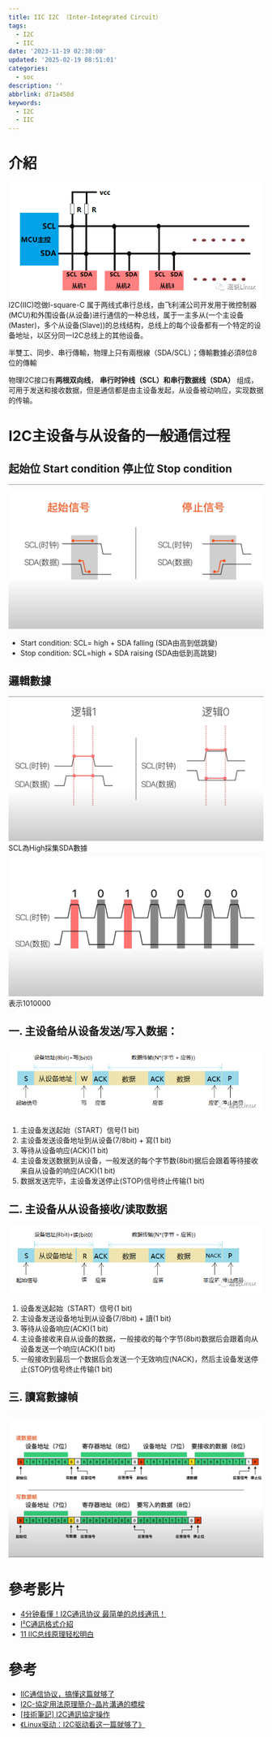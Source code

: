 ```yaml
---
title: IIC I2C （Inter-Integrated Circuit）
tags:
  - I2C
  - IIC
date: '2023-11-19 02:38:00'
updated: '2025-02-19 08:51:01'
categories:
  - soc
description: ''
abbrlink: d71a458d
keywords:
  - I2C
  - IIC
---
```

# 介紹
![](/images/20231119013103.png)
I2C(IIC)唸做I-square-C 属于两线式串行总线，由飞利浦公司开发用于微控制器(MCU)和外围设备(从设备)进行通信的一种总线，属于一主多从(一个主设备(Master)，多个从设备(Slave))的总线结构，总线上的每个设备都有一个特定的设备地址，以区分同一I2C总线上的其他设备。

半雙工、同步、串行傳輸，物理上只有兩根線（SDA/SCL）；傳輸數據必須8位8位的傳輸
 <!-- more -->
 
物理I2C接口有**两根双向线**， **串行时钟线（SCL）和串行数据线（SDA）** 组成，可用于发送和接收数据，但是通信都是由主设备发起，从设备被动响应，实现数据的传输。

# I2C主设备与从设备的一般通信过程
## 起始位 Start condition 停止位 Stop condition
![](/images/20231119013140.png)
* Start condition: SCL= high + SDA falling (SDA由高到低跳變)
* Stop condition: SCL=high + SDA raising (SDA由低到高跳變)

## 邏輯數據
![](/images/20231119013159.png)
SCL為High採集SDA數據
![](/images/20231119013218.png)
表示1010000  

## 一. 主设备给从设备发送/写入数据：
![](/images/20231119013233.png)
1. 主设备发送起始（START）信号(1 bit)
2. 主设备发送设备地址到从设备(7/8bit) + 寫(1 bit)
3. 等待从设备响应(ACK)(1 bit)
4. 主设备发送数据到从设备，一般发送的每个字节数(8bit)据后会跟着等待接收来自从设备的响应(ACK)(1 bit)
5. 数据发送完毕，主设备发送停止(STOP)信号终止传输(1 bit)

## 二. 主设备从从设备接收/读取数据
![](/images/20231119013244.png)
1. 设备发送起始（START）信号(1 bit)
2. 主设备发送设备地址到从设备(7/8bit) + 讀(1 bit)
3. 等待从设备响应(ACK)(1 bit)
4. 主设备接收来自从设备的数据，一般接收的每个字节(8bit)数据后会跟着向从设备发送一个响应(ACK)(1 bit)
5. 一般接收到最后一个数据后会发送一个无效响应(NACK)，然后主设备发送停止(STOP)信号终止传输(1 bit)

## 三. 讀寫數據幀
![](/images/20231119013257.png)

# 參考影片
* [4分钟看懂！I2C通讯协议 最简单的总线通讯！](https://www.youtube.com/watch?v=u62_Rjd5oMY)
* [I²C通訊格式介紹](https://www.youtube.com/watch?v=oPrfi_HCtjY)
* [11 IIC总线原理轻松明白](https://www.youtube.com/watch?v=FamlCPP2J4o)

# 參考
* [IIC通信协议，搞懂这篇就够了](https://zhuanlan.zhihu.com/p/503219395)
* [I2C-協定用法原理簡介-晶片溝通的橋樑](https://www.strongpilab.com/i2c-introduction/)
* [[技術筆記] I2C通訊協定操作](https://medium.com/weiting-tw/%E6%8A%80%E8%A1%93%E7%AD%86%E8%A8%98-i2c%E9%80%9A%E8%A8%8A%E5%8D%94%E5%AE%9A%E6%93%8D%E4%BD%9C-36d4dad0c9b3)
* [《Linux驱动：I2C驱动看这一篇就够了》](https://zhuanlan.zhihu.com/p/575318033)